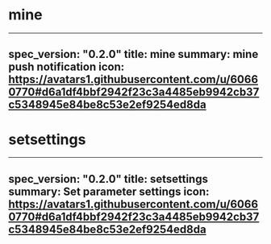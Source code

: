 <h1 class="contract">mine</h1>

---
spec_version: "0.2.0"
title: mine
summary: mine push notification
icon: https://avatars1.githubusercontent.com/u/60660770#d6a1df4bbf2942f23c3a4485eb9942cb37c5348945e84be8c53e2ef9254ed8da
---

<h1 class="contract">setsettings</h1>

---
spec_version: "0.2.0"
title: setsettings
summary: Set parameter settings
icon: https://avatars1.githubusercontent.com/u/60660770#d6a1df4bbf2942f23c3a4485eb9942cb37c5348945e84be8c53e2ef9254ed8da
---
